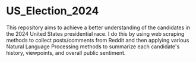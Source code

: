 # US_Election_2024

This repository aims to achieve a better understanding of the candidates in the 2024 United States presidential race. 
I do this by using web scraping methods to collect posts/comments from Reddit and then applying various Natural Language Processing methods to summarize each candidate's history, viewpoints, and overall public sentiment.
